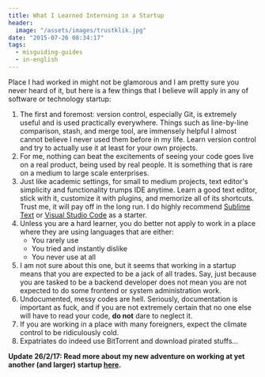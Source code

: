 ```yaml
---
title: What I Learned Interning in a Startup
header:
  image: "/assets/images/trustklik.jpg"
date: "2015-07-26 08:34:17"
tags:
  - misguiding-guides
  - in-english
---
```


Place I had worked in might not be glamorous and I am pretty sure you never heard of it, but here is a few things that I believe will apply in any of software or technology startup:

1. The first and foremost: version control, especially Git, is extremely useful and is used practically everywhere. Things such as line-by-line comparison, stash, and merge tool, are immensely helpful I almost cannot believe I never used them before in my life. Learn version control and try to actually use it at least for your own projects.
2. For me, nothing can beat the excitements of seeing your code goes live on a real product, being used by real people. It is something that is rare on a medium to large scale enterprises.
3. Just like academic settings, for small to medium projects, text editor's simplicity and functionality trumps IDE anytime. Learn a good text editor, stick with it, customize it with plugins, and memorize all of its shortcuts. Trust me, it will pay off in the long run. I do highly recommend [Sublime Text](https://www.sublimetext.com/) or [Visual Studio Code](https://code.visualstudio.com/) as a starter.
4. Unless you are a hard learner, you do better not apply to work in a place where they are using languages that are either:
   - You rarely use
   - You tried and instantly dislike
   - You never use at all
5. I am not sure about this one, but it seems that working in a startup means that you are expected to be a jack of all trades. Say, just because you are tasked to be a backend developer does not mean you are not expected to do some frontend or system administration work.
6. Undocumented, messy codes are hell. Seriously, documentation is important as fuck, and if you are not extremely certain that no one else will have to read your code, **do not** dare to neglect it.
7. If you are working in a place with many foreigners, expect the climate control to be ridiculously cold.
8. Expatriates do indeed use BitTorrent and download pirated stuffs...

**Update 26/2/17: Read more about my new adventure on working at yet another (and larger) startup [here](/2017/02/26/interning-at-qlapa.html).**
